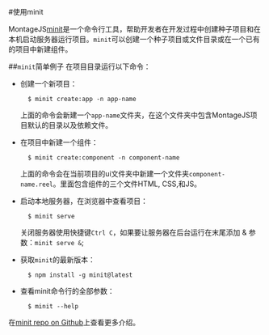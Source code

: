 #使用minit

MontageJS[minit](https://github.com/montagejs/minit)是一个命令行工具，帮助开发者在开发过程中创建种子项目和在本机启动服务器运行项目。`minit`可以创建一个种子项目或文件目录或在一个已有的项目中新建组件。

##`minit`简单例子
在项目目录运行以下命令：

* 创建一个新项目：

		$ minit create:app -n app-name
			
	上面的命令会新建一个`app-name`文件夹，在这个文件夹中包含MontageJS项目默认的目录以及依赖文件。
* 在项目中新建一个组件：

		$ minit create:component -n component-name
		
	上面的命令会在当前项目的ui文件夹中新建一个文件夹`component-name.reel`。里面包含组件的三个文件HTML, CSS,和JS。
* 启动本地服务器，在浏览器中查看项目：

		$ minit serve 
		
	关闭服务器使用快捷键`Ctrl C`，如果要让服务器在后台运行在末尾添加 & 参数：`minit serve &`;
* 获取`minit`的最新版本：

		$ npm install -g minit@latest
		
* 查看minit命令行的全部参数：

		$ minit --help
		
在[minit repo on Github](https://github.com/montagejs/minit)上查看更多介绍。